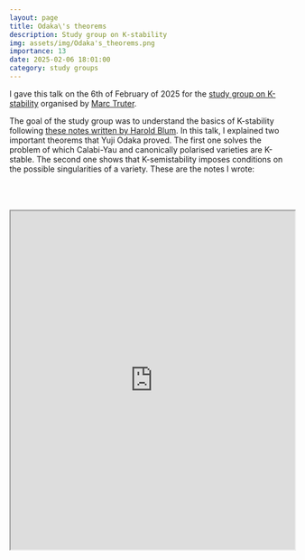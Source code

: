 ```yaml
---
layout: page
title: Odaka\'s theorems
description: Study group on K-stability
img: assets/img/Odaka's_theorems.png
importance: 13
date: 2025-02-06 18:01:00
category: study groups
---
```


I gave this talk on the 6th of February of 2025 for the <a href="https://www.marctruter.com/reading-groups">study group on K-stability</a> organised by <a href="https://www.marctruter.com/home">Marc Truter</a>.

The goal of the study group was to understand the basics of K-stability following <a href="https://www.math.utah.edu/~blum/KstabilityNotes.pdf">these notes written by Harold Blum</a>. In this talk, I explained two important theorems that Yuji Odaka proved. The first one solves the problem of which Calabi-Yau and canonically polarised varieties are K-stable. The second one shows that K-semistability imposes conditions on the possible singularities of a variety. These are the notes I wrote:

<div style="padding-bottom: 100px; padding-top: 50px;">
<iframe src="https://drive.google.com/file/d/11MXfXX6c46G3vkEMFjoaJ3CDy_-Dqqhn/preview" width="100%" height="600px" allow="autoplay"></iframe>
</div>
